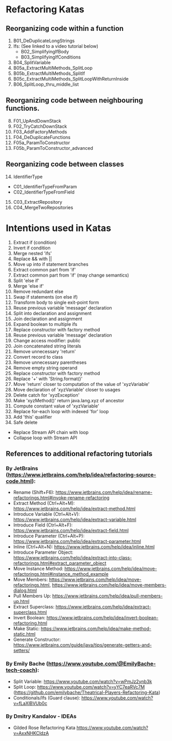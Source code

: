 
# Refactoring Katas
## Reorganizing code within a function
1) B01_DeDuplicateLongStrings
2) Ifs: (See linked to a video tutorial below)
   - B02_SimplifyingIfBody
   - B03_SimplifyingIfConditions
3) B04_SplitVariable 
4) B05a_ExtractMultiMethods_SplitLoop
5) B05b_ExtractMultiMethods_SplitIf
6) B05c_ExtractMultiMethods_SplitLoopWithReturnInside
7) B06_SplitLoop_thru_middle_list

## Reorganizing code between neighbouring functions.
8) F01_UpAndDownStack 
9) F02_TryCatchDownStack 
10) F03_AddFactoryMethods 
11) F04_DeDuplicateFunctions 
12) F05a_ParamToConstructor
13) F05b_ParamToConstructor_advanced

## Reorganizing code between classes
14) IdentifierType
   - C01_IdentifierTypeFromParam
   - C02_IdentifierTypeFromField
15) C03_ExtractRepository 
16) C04_MergeTwoRepositories


# Intentions used in Katas
1) Extract if (condition)
2) Invert if condition
3) Merge nested 'ifs'
4) Replace && with ||
5) Move up into if statement branches
6) Extract common part from 'if'
7) Extract common part from 'if' (may change semantics)
8) Split 'else if'
9) Merge 'else if'
10) Remove redundant else
11) Swap if statements (on else if)
12) Transform body to single exit-point form
13) Reuse previous variable 'message' declaration
14) Split into declaration and assignment
15) Join declaration and assignment
16) Expand boolean to multiple ifs
17) Replace constructor with factory method
18) Reuse previous variable 'message' declaration
19) Change access modifier: public
20) Join concatenated string literals
21) Remove unnecessary 'return'
22) Convert record to class
23) Remove unnecessary parentheses
24) Remove empty string operand
25) Replace constructor with factory method
26) Replace '+' with 'String.format()'
27) Move 'return' closer to computation of the value of 'xyzVariable'
28) Move declaration of 'xyzVariable' closer to usages
29) Delete catch for 'xyzException'
30) Make 'xyzMethod()' return java.lang.xyz of ancestor 
31) Compute constant value of 'xyzVariable'
32) Replace for-each loop with indexed 'for' loop
33) Add 'this' qualifier
34) Safe delete

- Replace Stream API chain with loop
- Collapse loop with Stream API

## References to additional refactoring tutorials

### By JetBrains (https://www.jetbrains.com/help/idea/refactoring-source-code.html):
- Rename (Shift+F6): https://www.jetbrains.com/help/idea/rename-refactorings.html#invoke-rename-refactoring
- Extract Method (Ctrl+Alt+M):  https://www.jetbrains.com/help/idea/extract-method.html
- Introduce Variable (Ctrl+Alt+V): https://www.jetbrains.com/help/idea/extract-variable.html
- Introduce Field (Ctrl+Alt+F):  https://www.jetbrains.com/help/idea/extract-field.html
- Introduce Parameter (Ctrl+Alt+P):  https://www.jetbrains.com/help/idea/extract-parameter.html
- Inline (Ctrl+Alt+N): https://www.jetbrains.com/help/idea/inline.html
- Introduce Parameter Object: https://www.jetbrains.com/help/idea/extract-into-class-refactorings.html#extract_parameter_object
- Move Instance Method: https://www.jetbrains.com/help/idea/move-refactorings.html#instance_method_example
- Move Members: https://www.jetbrains.com/help/idea/move-refactorings.html,  https://www.jetbrains.com/help/idea/move-members-dialog.html
- Pull Members Up: https://www.jetbrains.com/help/idea/pull-members-up.html
- Extract Superclass: https://www.jetbrains.com/help/idea/extract-superclass.html
- Invert Boolean: https://www.jetbrains.com/help/idea/invert-boolean-refactoring.html
- Make Static: https://www.jetbrains.com/help/idea/make-method-static.html 
- Generate Constructor: https://www.jetbrains.com/guide/java/tips/generate-getters-and-setters/

### By Emily Bache (https://www.youtube.com/@EmilyBache-tech-coach):
- Split Variable: https://www.youtube.com/watch?v=wPmJz2ynb3k
- Split Loop: https://www.youtube.com/watch?v=yYC7eaRVc7M (https://github.com/emilybache/Theatrical-Players-Refactoring-Kata)
- Conditionals/Ifs (Guard clause): https://www.youtube.com/watch?v=fLaXlBVUb0c

### By Dmitry Kandalov - IDEAs
- Gilded Rose Refactoring Kata https://www.youtube.com/watch?v=AxxNHKCldzA
